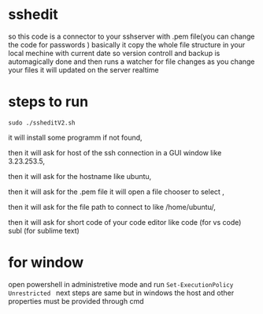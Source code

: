# sshedit
so this code is a connector to your sshserver with .pem file(you can change the code for passwords )
basically it copy the whole file structure in your local mechine with current date so version controll and backup is automagically done
and then runs a watcher for file changes as you change your files it will updated on the server realtime
# steps to run 
`sudo ./ssheditV2.sh`

it will install some programm if not found,

then it will ask for host of the ssh connection in a GUI window like 3.23.253.5,

then it will ask for the hostname like ubuntu,

then it will ask for the .pem file it will open a file chooser to select ,

then it will ask for the file path to connect to like /home/ubuntu/,

then it will ask for short code of your code editor like code (for vs code) subl (for sublime text)
# for window 
open powershell in administretive mode and run `Set-ExecutionPolicy Unrestricted `
next steps are same but in windows the host and other properties must be provided through cmd

